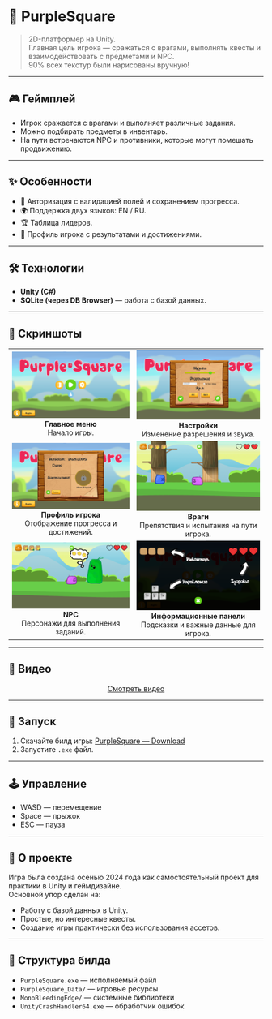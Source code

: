 # 👾 PurpleSquare

> 2D-платформер на Unity.  
> Главная цель игрока — сражаться с врагами, выполнять квесты и взаимодействовать с предметами и NPC.  
> 90% всех текстур были нарисованы вручную!

---

## 🎮 Геймплей
- Игрок сражается с врагами и выполняет различные задания.  
- Можно подбирать предметы в инвентарь.  
- На пути встречаются NPC и противники, которые могут помешать продвижению.  

---

## ✨ Особенности
- 🔑 Авторизация с валидацией полей и сохранением прогресса.  
- 🌍 Поддержка двух языков: EN / RU.  
- 🏆 Таблица лидеров.  
- 👤 Профиль игрока с результатами и достижениями.  

---

## 🛠️ Технологии
- **Unity (C#)**
- **SQLite (через DB Browser)** — работа с базой данных.  

---

## 📸 Скриншоты

<p align="center">
  <table>
    <tr>
      <td align="center">
        <a href="screenshots/img1.png"><img src="screenshots/img1.png" width="300"/></a><br>
        <b>Главное меню</b><br>
        Начало игры.
      </td>
      <td align="center">
        <a href="screenshots/img2.png"><img src="screenshots/img3.png" width="300"/></a><br>
        <b>Настройки</b><br>
        Изменение разрешения и звука.
      </td>
    </tr>
    <tr>
      <td align="center">
        <a href="screenshots/img3.png"><img src="screenshots/img2.png" width="300"/></a><br>
        <b>Профиль игрока</b><br>
        Отображение прогресса и достижений.
      </td>
      <td align="center">
        <a href="screenshots/img4.png"><img src="screenshots/img4.png" width="300"/></a><br>
        <b>Враги</b><br>
        Препятствия и испытания на пути игрока.
      </td>
    </tr>
    <tr>
      <td align="center">
        <a href="screenshots/img5.png"><img src="screenshots/img5.png" width="300"/></a><br>
        <b>NPC</b><br>
        Персонажи для выполнения заданий.
      </td>
      <td align="center">
        <a href="screenshots/img6.png"><img src="screenshots/img6.png" width="300"/></a><br>
        <b>Информационные панели</b><br>
        Подсказки и важные данные для игрока.
      </td>
    </tr>
  </table>
</p>

---

## 🎥 Видео
<p align="center">
  <a href="screenshots/vid.mp4">Смотреть видео</a>
</p>

---

## 🚀 Запуск
1. Скачайте билд игры: [PurpleSquare — Download](https://drive.google.com/file/d/1b0ST1RdiukqaA5Vv0PHrRdaVVeA-alq5/view?usp=sharing)  
2. Запустите `.exe` файл.

---

## 🕹️ Управление
- WASD — перемещение  
- Space — прыжок  
- ESC — пауза  

---

## 📌 О проекте
Игра была создана осенью 2024 года как самостоятельный проект для практики в Unity и геймдизайне.  
Основной упор сделан на:
- Работу с базой данных в Unity.
- Простые, но интересные квесты.
- Создание игры практически без использования ассетов.

---

## 📂 Структура билда
- `PurpleSquare.exe` — исполняемый файл  
- `PurpleSquare_Data/` — игровые ресурсы  
- `MonoBleedingEdge/` — системные библиотеки  
- `UnityCrashHandler64.exe` — обработчик ошибок  
